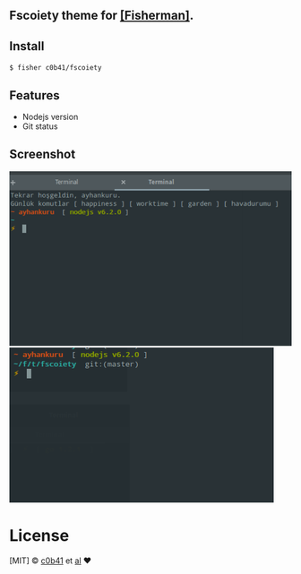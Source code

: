 ## Fscoiety theme for [[Fisherman]](https://github.com/fisherman/fisherman).



## Install


```fish
$ fisher c0b41/fscoiety
```


## Features

+ Nodejs version
+ Git status


## Screenshot

<img src="./screenshots/1.png">
<img src="./screenshots/2.png">


# License

[MIT] © [c0b41](https:github.com/c0b41) et [al](https:github.com/c0b41/fscoiety/contributors) :heart:
